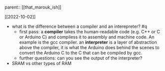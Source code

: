 parent:: [[that_marouk_ish]]

[[2022-10-02]]
- what is the difference between a compiler and an interepreter? #q
	- first pass: a **compiler** takes the human-readable code (e.g. C++ or C or Arduino C) and compiless it to assembly and machine code. An example is the gcc compiler. an **interpreter** is a layer of abstraction above the compiler, it is what the Arduino does behind the scenes to convert the Arduino C to the C that can be compiled by gcc. 
	- further questions: can you see the output of the interpreter? 
- SRAM vs other types of RAM 